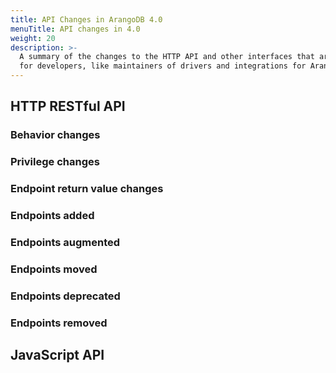 ```yaml
---
title: API Changes in ArangoDB 4.0
menuTitle: API changes in 4.0
weight: 20
description: >-
  A summary of the changes to the HTTP API and other interfaces that are relevant
  for developers, like maintainers of drivers and integrations for ArangoDB
---
```

## HTTP RESTful API

### Behavior changes



### Privilege changes



### Endpoint return value changes



### Endpoints added



### Endpoints augmented



### Endpoints moved



### Endpoints deprecated



### Endpoints removed



## JavaScript API


